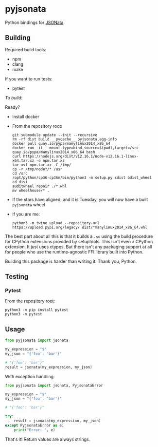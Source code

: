 # pyjsonata

Python bindings for [JSONata](https://jsonata.org).


## Building

Required build tools:
* npm
* clang
* make

If you want to run tests:
* pytest


*To build:*

Ready?

- Install docker
- From the repository root:

  ```
  git submodule update --init --recursive
  rm -rf dist build __pycache__ pyjsonata.egg-info
  docker pull quay.io/pypa/manylinux2014_x86_64
  docker run -it --mount type=bind,source=$(pwd),target=/src quay.io/pypa/manylinux2014_x86_64 bash
  curl https://nodejs.org/dist/v12.16.1/node-v12.16.1-linux-x64.tar.xz -o npm.tar.xz
  tar xvf npm.tar.xz -C /tmp/
  cp -r /tmp/node*/* /usr
  cd /src
  /opt/python/cp36-cp36m/bin/python3 -m setup.py sdist bdist_wheel
  cd dist
  auditwheel repair ./*.whl
  mv wheelhouse/* .
  ```

- If the stars have aligned, and it is Tuesday, you will now have a built
  `pyjsonata` wheel

- If you are me:

  ```
  python3 -m twine upload --repository-url https://upload.pypi.org/legacy/ dist/*manylinux2014_x86_64.whl
  ```

The best part about all this is that it builds a `.so` using the build
procedure for CPython extensions provided by setuptools. This isn't even a
CPython extension. It just uses ctypes. But there isn't any packaging support
at all for people who use the runtime-agnostic FFI library built into Python.

Building this package is harder than writing it. Thank you, Python.


## Testing

### Pytest

From the repository root:

```
python3 -m pip install pytest
python3 -m pytest
```

## Usage

```python
from pyjsonata import jsonata

my_expression = "$"
my_json = "{'foo': 'bar'}"

# "{'foo': 'bar'}"
result = jsonata(my_expression, my_json)
```

With exception handling:

```python
from pyjsonata import jsonata, PyjsonataError

my_expression = "$"
my_json = "{'foo': 'bar'}"

# "{'foo': 'bar'}"

try:
    result = jsonata(my_expression, my_json)
except PyjsonataError as e:
    print("Error: ", e)
```


That's it! Return values are always strings.
